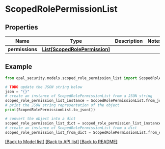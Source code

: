 # ScopedRolePermissionList


## Properties

Name | Type | Description | Notes
------------ | ------------- | ------------- | -------------
**permissions** | [**List[ScopedRolePermission]**](ScopedRolePermission.md) |  | 

## Example

```python
from opal_security.models.scoped_role_permission_list import ScopedRolePermissionList

# TODO update the JSON string below
json = "{}"
# create an instance of ScopedRolePermissionList from a JSON string
scoped_role_permission_list_instance = ScopedRolePermissionList.from_json(json)
# print the JSON string representation of the object
print(ScopedRolePermissionList.to_json())

# convert the object into a dict
scoped_role_permission_list_dict = scoped_role_permission_list_instance.to_dict()
# create an instance of ScopedRolePermissionList from a dict
scoped_role_permission_list_from_dict = ScopedRolePermissionList.from_dict(scoped_role_permission_list_dict)
```
[[Back to Model list]](../README.md#documentation-for-models) [[Back to API list]](../README.md#documentation-for-api-endpoints) [[Back to README]](../README.md)



